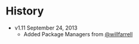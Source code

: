 # History

* v1.11 September 24, 2013
	* Added Package Managers from [@willfarrell](https://github.com/willfarrell/)